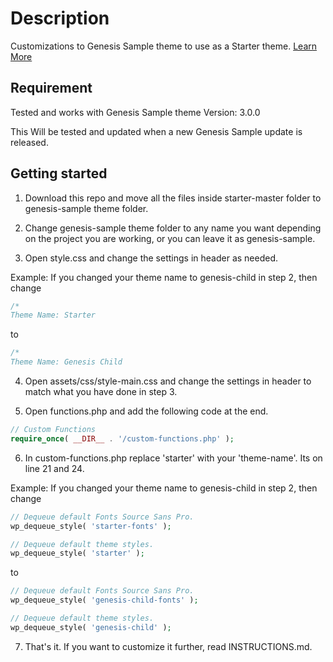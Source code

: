 # Description

Customizations to Genesis Sample theme to use as a Starter theme. [Learn More](https://bharath.blog/)

## Requirement

Tested and works with Genesis Sample theme Version: 3.0.0

This Will be tested and updated when a new Genesis Sample update is released.

## Getting started

1. Download this repo and move all the files inside starter-master folder to genesis-sample theme folder.

2. Change genesis-sample theme folder to any name you want depending on the project you are working, or you can leave it as genesis-sample.

3. Open style.css and change the settings in header as needed.

Example: If you changed your theme name to genesis-child in step 2, then change 

```css
/*
Theme Name: Starter
``` 
to

```css
/*
Theme Name: Genesis Child
``` 

4. Open assets/css/style-main.css and change the settings in header to match what you have done in step 3.

5. Open functions.php and add the following code at the end.

```php
// Custom Functions
require_once( __DIR__ . '/custom-functions.php' );
``` 

6. In custom-functions.php replace 'starter' with your 'theme-name'. Its on line 21 and 24.

Example: If you changed your theme name to genesis-child in step 2, then change 

```php
// Dequeue default Fonts Source Sans Pro.
wp_dequeue_style( 'starter-fonts' );

// Dequeue default theme styles.
wp_dequeue_style( 'starter' );
``` 

to

```php
// Dequeue default Fonts Source Sans Pro.
wp_dequeue_style( 'genesis-child-fonts' );

// Dequeue default theme styles.
wp_dequeue_style( 'genesis-child' );
``` 

7. That's it. If you want to customize it further, read INSTRUCTIONS.md.